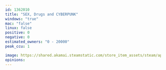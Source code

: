```yaml
---
id: 1362010
title: "SEX, Drugs and CYBERPUNK"
windows: "true"
mac: "false"
linux: false
positive: 0
negative: 0
estimated_owners: "0 - 20000"
peak_ccu: 1

image: https://shared.akamai.steamstatic.com/store_item_assets/steam/apps/1362010/header.jpg?t=1673040187
opinions:
---
```


